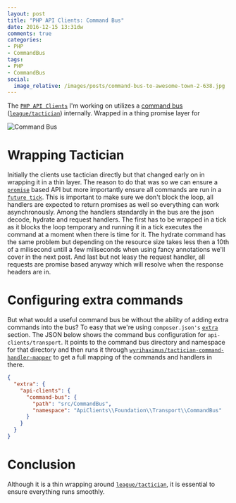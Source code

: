 ```yaml
---
layout: post
title: "PHP API Clients: Command Bus"
date: 2016-12-15 13:31dw
comments: true
categories:
- PHP
- CommandBus
tags:
- PHP
- CommandBus
social:
  image_relative: /images/posts/command-bus-to-awesome-town-2-638.jpg
---
```


The [`PHP API Clients`](https://php-api-clients.org/) I'm working on utilizes a [command bus](https://github.com/php-api-clients/command-bus) ([`league/tactician`](http://tactician.thephpleague.com/)) internally. Wrapped in a thing promise layer for 

![Command Bus](/images/posts/command-bus-to-awesome-town-2-638.jpg)

<!-- More -->

# Wrapping Tactician

Initially the clients use tactician directly but that changed early on in wrapping it in a thin layer. The reason to do that was so we can ensure a [`promise`](https://github.com/reactphp/promise) based API but more importantly ensure all commands are run in a [`future tick`](/2015/02/reactphp-ticks/). This is important to make sure we don't block the loop, all handlers are expected to return promises as well so everything can work asynchronously. Among the handlers standardly in the bus are the json decode, hydrate and request handlers. The first has to be wrapped in a tick as it blocks the loop temporary and running it in a tick executes the command at a moment when there is time for it. The hydrate command has the same problem but depending on the resource size takes less then a 10th of a milisecond untill a few miliseconds when using fancy annotations we'll cover in the next post. And last but not leasy the request handler, all requests are promise based anyway which will resolve when the response headers are in.

# Configuring extra commands

But what would a useful command bus be without the ability of adding extra commands into the bus? To easy that we're using `composer.json's` [`extra`](https://getcomposer.org/doc/04-schema.md#extra) section. The JSON below shows the command bus configuration for `api-clients/transport`. It points to the command bus directory and namespace for that directory and then runs it through [`wyrihaximus/tactician-command-handler-mapper`](https://github.com/WyriHaximus/php-tactician-command-handler-mapper) to get a full mapping of the commands and handlers in there.

```json
{
  "extra": {
    "api-clients": {
      "command-bus": {
        "path": "src/CommandBus",
        "namespace": "ApiClients\\Foundation\\Transport\\CommandBus"
      }
    }
  }
}
```

# Conclusion

Although it is a thin wrapping around [`league/tactician`](http://tactician.thephpleague.com/), it is essential to ensure everything runs smoothly.
